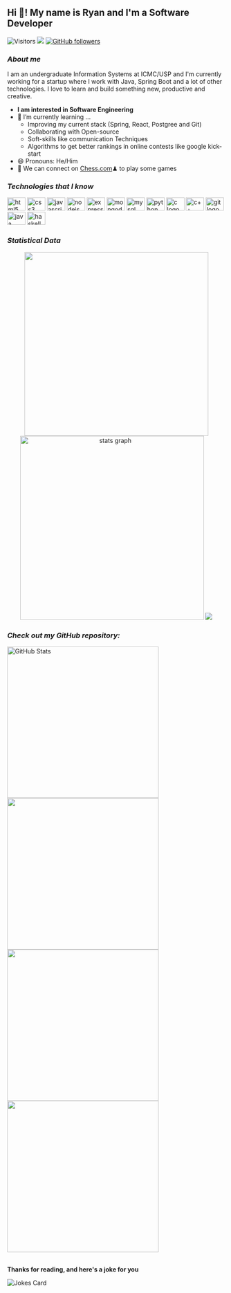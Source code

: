 ## Hi 👋! My name is Ryan and I'm a Software Developer

![Visitors](https://komarev.com/ghpvc/?username=Ryrden&color=blue)
[<img src="https://img.shields.io/static/v1?message=LinkedIn&logo=linkedin&label=&color=0077B5&logoColor=white&labelColor=&style=for-the-badge)">](https://www.linkedin.com/in/ryan25)
[![GitHub followers](https://img.shields.io/github/followers/ryrden.svg?style=social&label=Follow)](https://github.com/ryrden?tab=followers)

###

### ***About me***

I am an undergraduate Information Systems at ICMC/USP and I'm currently working for a startup where I work with Java, Spring Boot and a lot of other technologies. I love to learn and build something new, productive and creative.

* **I am interested in Software Engineering**
* 🌱 I’m currently learning ...
  * Improving my current stack (Spring, React, Postgree and Git)
  * Collaborating with Open-source
  * Soft-skills like communication Techniques
  * Algorithms to get better rankings in online contests like google kick-start
* 😄 Pronouns: He/Him
* 👯 We can connect on [Chess.com](https://www.chess.com/member/rektryan)♟ to play some games

### ***Technologies that I know***

<p>
    <img src="https://cdn.jsdelivr.net/gh/devicons/devicon/icons/html5/html5-original.svg" height="30" width="42" alt="html5 logo"/>
    <img src="https://cdn.jsdelivr.net/gh/devicons/devicon/icons/css3/css3-original.svg" height="30" width="42" alt="css3 logo"/>
    <img src="https://cdn.jsdelivr.net/gh/devicons/devicon/icons/javascript/javascript-original.svg" height="30" width="42" alt="javascript logo"/>
    <img src="https://cdn.jsdelivr.net/gh/devicons/devicon/icons/nodejs/nodejs-original.svg" height="30" width="42" alt="nodejs logo"/>
    <img src="https://cdn.jsdelivr.net/gh/devicons/devicon/icons/express/express-original.svg" height="30" width="42" alt="express logo"/>
    <img src="https://cdn.jsdelivr.net/gh/devicons/devicon/icons/mongodb/mongodb-original.svg" height="30" width="42" alt="mongodb logo"/>
    <img src="https://cdn.jsdelivr.net/gh/devicons/devicon/icons/mysql/mysql-original.svg" height="30" width="42" alt="mysql logo"/>
    <img src="https://cdn.jsdelivr.net/gh/devicons/devicon/icons/python/python-original.svg" height="30" width="42" alt="python logo"/>
    <img src="https://cdn.jsdelivr.net/gh/devicons/devicon/icons/c/c-original.svg" height="30" width="42" alt="c logo"/>
    <img src="https://cdn.jsdelivr.net/gh/devicons/devicon/icons/cplusplus/cplusplus-original.svg"  height="30" width="42" alt="c++ logo"/>
    <img src="https://cdn.jsdelivr.net/gh/devicons/devicon/icons/git/git-original.svg" height="30" width="42" alt="git logo"/>
    <img src="https://cdn.jsdelivr.net/gh/devicons/devicon/icons/java/java-original.svg" height="30" width="42" alt="java logo"/>
    <img src="https://cdn.jsdelivr.net/gh/devicons/devicon/icons/haskell/haskell-original.svg" height="30" width="42" alt="haskell logo"/>
</p>

### ***Statistical Data***
<div align="center">
    <img src="https://leetcard.jacoblin.cool/Ryrden?theme=dark&show_rank=false" width="425px"/><br>
    <img src="https://github-readme-stats.vercel.app/api?hide_title=false&hide_rank=false&show_icons=true&include_all_commits=true&count_private=true&disable_animations=false&theme=dark&locale=en&hide_border=false&username=Ryrden" alt="stats graph" width="425px"/>
    <img src="https://github-readme-stats.vercel.app/api/top-langs/?username=ryrden&theme=dark&locale=en&layout=compact&hide=python"/>
</div>

### ***Check out my GitHub repository:***

<div>
    <a href="https://github.com/Ryrden/YelpCamp">
      <img src="https://github-readme-stats.vercel.app/api/pin/?theme=dark&username=Ryrden&repo=YelpCamp" alt="GitHub Stats" width="350px"/>
    </a>
    <a href="https://github.com/Ryrden/tic-tac-toe">
        <img src="https://github-readme-stats.vercel.app/api/pin/?theme=dark&username=Ryrden&repo=tic-tac-toe" width="350px">
    </a>
    <a href="https://github.com/Ryrden/ICMC-SCC0503">
        <img src="https://github-readme-stats.vercel.app/api/pin/?theme=dark&username=Ryrden&repo=ICMC-SCC0503" width="350px">
    </a>
    <a href="https://github.com/Ryrden/SSC-0960-Bowling-Score">
        <img src="https://github-readme-stats.vercel.app/api/pin/?theme=dark&username=Ryrden&repo=SSC-0960-Bowling-Score" width="350px">
    </a>
</div>
<br>

**Thanks for reading, and here's a joke for you**

<img src="https://readme-jokes.vercel.app/api" alt="Jokes Card" />
